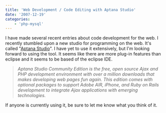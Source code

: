 ```yaml
---
title: 'Web Development / Code Editing with Aptana Studio'
date: '2007-12-19'
categories:
    - 'php-mysql'
---
```


I have made several recent entries about code development for the web. I recently stumbled upon a new studio for programming on the web. It's called "[Aptana Studio](https://www.aptana.com/)". I have yet to use it extensively, but I'm looking forward to using the tool. It seems like there are more plug-in features than eclipse and it seems to be based of the eclipse IDE.

> _Aptana Studio Community Edition is the free, open source Ajax and PHP development environment with over a million downloads that makes developing web pages fun again. This edition comes with optional packages to support Adobe AIR, iPhone, and Ruby on Rails development to integrate Ajax applications with emerging technologies._

If anyone is currently using it, be sure to let me know what you think of it.
